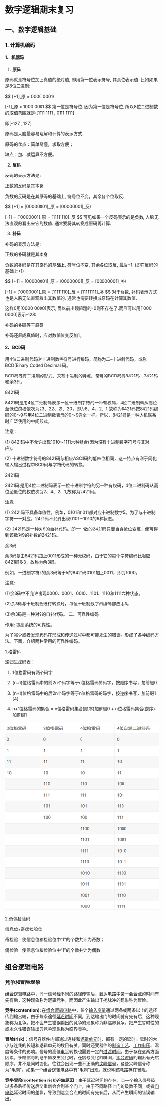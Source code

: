 # 数字逻辑期末复习

## 一、数字逻辑基础

### 1. 计算机编码

#### 1、机器码

1. **原码**

原码就是符号位加上真值的绝对值, 即用第一位表示符号, 其余位表示值. 比如如果是8位二进制:

$$
[+1]_原 = 0000 0001\\

[-1]_原 = 1000 0001
$$
第一位是符号位. 因为第一位是符号位, 所以8位二进制数的取值范围就是:[1111 1111 , 0111 1111]

即[-127 , 127]

原码是人脑最容易理解和计算的表示方式.

原码的优点：简单易懂，求取方便；

缺点：加、减运算不方便。

2. **反码**

反码的表示方法是:

正数的反码是其本身

负数的反码是在其原码的基础上, 符号位不变，其余各个位取反.

$$
[+1] = [00000001]_原 = [00000001]_反\\

[-1] = [10000001]_原 = [11111110]_反
$$
可见如果一个反码表示的是负数, 人脑无法直观的看出来它的数值. 通常要将其转换成原码再计算.

3. **补码**

补码的表示方法是:

正数的补码就是其本身

负数的补码是在其原码的基础上, 符号位不变, 其余各位取反, 最后+1. (即在反码的基础上+1)

$$
[+1] = [00000001]_原 = [00000001]_反 = [00000001]_补\\

[-1] = [10000001]_原 = [11111110]_反 = [11111111]_补
$$
对于负数, 补码表示方式也是人脑无法直观看出其数值的. 通常也需要转换成原码在计算其数值.

这样0用[0000 0000]表示, 而以前出现问题的-0则不存在了.而且可以用[1000 0000]表示-128:

补码的补码等于原码

补码还原成真值时，应对数值位变反加1。


#### 2、BCD码

用4位二进制代码对十进制数字符号进行编码，简称为二–十进制代码，或称BCD(Binary Coded Decimal)码。

 BCD码既有二进制的形式，又有十进制的特点。常用的BCD码有8421码、2421码和余3码。

8421码

8421码是用4位二进制码表示一位十进制字符的一种有权码，4位二进制码从高位至低位的权依次为23、22、21、20，即为8、4、2、1,故称为8421码按8421码编码的0～9与用4位二进制数表示的0～9完全一样。所以，8421码是一种人机联系时广泛使用的中间形式。

注意：

(1) 8421码中不允许出现1010～1111六种组合(因为没有十进制数字符号与其对应)。

(2) 十进制数字符号的8421码与相应ASCII码的低四位相同，这一特点有利于简化输入输出过程中BCD码与字符代码的转换。

2421码

2421码:是用4位二进制码表示一位十进制字符的另一种有权码，4位二进制码从高位至低位的权依次为2、4、2、1,故称为2421码。

注意：

(1) 2421码不具备单值性。例如，0101和1011都对应十进制数字5。为了与十进制字符一一对应，2421码不允许出现0101～1010的6种状态。

(2) 2421码是一种对9的自补代码。即一个数的2421码只要自身按位变反，便可得到该数对9的补数的2421码。

余3码

余3码是由8421码加上0011形成的一种无权码，由于它的每个字符编码比相应8421码多3，故称为余3码。

例如，十进制字符5的余3码等于5的8421码0101加上0011，即为1000。

注意:

(1)余3码中不允许出现0000、0001、0010、1101、1110和1111六种状态。

(2)余3码与十进制数进行转换时，每位十进制数字的编码都应余3。

(3)余3码是一种对9的自补代码。
二、可靠性编码

作用: 提高系统的可靠性。

为了减少或者发现代码在形成和传送过程中都可能发生的错误。形成了各种编码方法。下面，介绍两种常用的可靠性编码。

1.格雷码

递归生成码表：

1. 1位格雷码有两个码字

2. (n+1)位格雷码中的前2n个码字等于n位格雷码的码字，按顺序书写，加前缀0

3. (n+1)位格雷码中的后2n个码字等于n位格雷码的码字，按逆序书写，加前缀1 [4]

4. n+1位格雷码的集合 = n位格雷码集合(顺序)加前缀0 + n位格雷码集合(逆序)加前缀1


![image-20231223160211897](%E6%95%B0%E5%AD%97%E9%80%BB%E8%BE%91%E6%9C%9F%E6%9C%AB%E5%A4%8D%E4%B9%A0.assets/image-20231223160211897.png)

2.奇偶检验码

信息位+奇偶检验位

奇检验：使信息位和检验位中“1”的个数共计为奇数；

偶检验：使信息位和检验位中“1”的个数共计为偶数





## 组合逻辑电路



### 竞争和冒险现象

[组合逻辑电路](https://baike.baidu.com/item/组合逻辑电路/2083023?fromModule=lemma_inlink)中，同一信号经不同的路径传输后，到达电路中某一会[合点](https://baike.baidu.com/item/合点/10682978?fromModule=lemma_inlink)的时间有先有后，这种现象称为逻辑竞争，而因此产生输出干扰脉冲的现象称为冒险。

**竞争(contention)**: 在[组合逻辑电路](https://baike.baidu.com/item/组合逻辑电路/2083023?fromModule=lemma_inlink)中，某个[输入变量](https://baike.baidu.com/item/输入变量/10240351?fromModule=lemma_inlink)通过两条或两条以上的途径传到输出端，由于每条途径[延迟时间](https://baike.baidu.com/item/延迟时间/11026093?fromModule=lemma_inlink)不同，到达输出门的时间就有先有后，这种现象称为竞争。把不会产生错误输出的竞争的现象称为非临界竞争。把产生暂时性的或[永久性](https://baike.baidu.com/item/永久性/7761576?fromModule=lemma_inlink)错误输出的竞争现象称为临界竞争。

**冒险(risk)**：信号在器件内部通过连线和[逻辑单元](https://baike.baidu.com/item/逻辑单元/1596619?fromModule=lemma_inlink)时，都有一定的延时。延时的大小与连线的长短和逻辑单元的数目有关，同时还受器件的[制造工艺](https://baike.baidu.com/item/制造工艺/7476927?fromModule=lemma_inlink)、[工作电压](https://baike.baidu.com/item/工作电压/10983510?fromModule=lemma_inlink)、温度等条件的影响。信号的高低[电平](https://baike.baidu.com/item/电平/5695184?fromModule=lemma_inlink)转换也需要一定的[过渡时间](https://baike.baidu.com/item/过渡时间/5151572?fromModule=lemma_inlink)。由于存在这两方面因素，多路信号的电平值发生变化时，在信号变化的瞬间，[组合逻辑](https://baike.baidu.com/item/组合逻辑/6579034?fromModule=lemma_inlink)的输出有先后顺序，并不是同时变化，往往会出现一些不正确的[尖峰信号](https://baike.baidu.com/item/尖峰信号/55891060?fromModule=lemma_inlink)，这些尖峰信号称为"毛刺"。如果一个组合逻辑电路中有"毛刺"出现，就说明该电路存在冒险。

**竞争冒险(contention risk)产生原因**：由于延迟时间的存在，当一个[输入信号](https://baike.baidu.com/item/输入信号/5455302?fromModule=lemma_inlink)经过多条路径传送后又重新会合到某个门上，由于不同路径上门的级数不同，或者[门电路](https://baike.baidu.com/item/门电路/10796427?fromModule=lemma_inlink)延迟时间的差异，导致到达会合点的时间有先有后，从而产生瞬间的错误输出。

